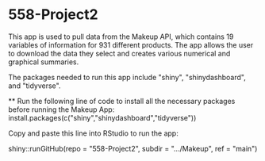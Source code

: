 # 558-Project2

This app is used to pull data from the Makeup API, which contains 19 variables of information for 931 different products. The app allows the user to download the data they select and creates various numerical and graphical summaries. 

The packages needed to run this app include "shiny", "shinydashboard", and "tidyverse".

** Run the following line of code to install all the necessary packages before running the Makeup App:
install.packages(c("shiny","shinydashboard","tidyverse"))

Copy and paste this line into RStudio to run the app:

shiny::runGitHub(repo = "558-Project2", subdir = ".../Makeup", ref = "main") 
